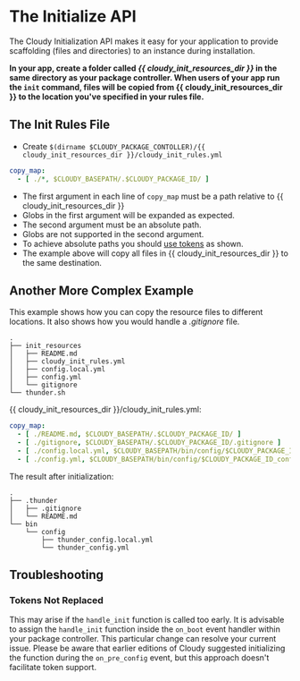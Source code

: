 <!--
id: initialization_api
tags: usage
-->

# The Initialize API

The Cloudy Initialization API makes it easy for your application to provide scaffolding (files and directories) to an instance during installation.

**In your app, create a folder called <em>{{ cloudy_init_resources_dir }}</em> in the same directory as your package controller. When users of your app run the `init` command, files will be copied from {{ cloudy_init_resources_dir }} to the location you've specified in your rules file.**

## The Init Rules File

- Create `$(dirname $CLOUDY_PACKAGE_CONTOLLER)/{{ cloudy_init_resources_dir }}/cloudy_init_rules.yml`

```yaml
copy_map:
  - [ ./*, $CLOUDY_BASEPATH/.$CLOUDY_PACKAGE_ID/ ]

```

* The first argument in each line of `copy_map` must be a path relative to {{ cloudy_init_resources_dir }}
* Globs in the first argument will be expanded as expected.
* The second argument must be an absolute path.
* Globs are not supported in the second argument.
* To achieve absolute paths you should [use tokens](@filepaths#tokens) as shown.
* The example above will copy all files in {{ cloudy_init_resources_dir }} to the same destination.

## Another More Complex Example

This example shows how you can copy the resource files to different locations. It also shows how you would handle a _.gitignore_ file.

```text
.
├── init_resources
│   ├── README.md
│   ├── cloudy_init_rules.yml
│   ├── config.local.yml
│   ├── config.yml
│   └── gitignore
└── thunder.sh
```

{{ cloudy_init_resources_dir }}/cloudy_init_rules.yml:

```yaml
copy_map:
  - [ ./README.md, $CLOUDY_BASEPATH/.$CLOUDY_PACKAGE_ID/ ]
  - [ ./gitignore, $CLOUDY_BASEPATH/.$CLOUDY_PACKAGE_ID/.gitignore ]
  - [ ./config.local.yml, $CLOUDY_BASEPATH/bin/config/$CLOUDY_PACKAGE_ID_config.local.yml ]
  - [ ./config.yml, $CLOUDY_BASEPATH/bin/config/$CLOUDY_PACKAGE_ID_config.yml ]
```

The result after initialization:

```text
.
├── .thunder
│   ├── .gitignore
│   └── README.md
└── bin
    └── config
        ├── thunder_config.local.yml
        └── thunder_config.yml
```

## Troubleshooting

### Tokens Not Replaced

This may arise if the `handle_init` function is called too early. It is advisable to assign the `handle_init` function inside the `on_boot` event handler within your package controller. This particular change can resolve your current issue. Please be aware that earlier editions of Cloudy suggested initializing the function during the `on_pre_config` event, but this approach doesn't facilitate token support.
